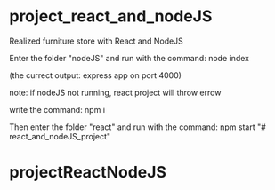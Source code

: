 # project_react_and_nodeJS

Realized furniture store with React and NodeJS

Enter the folder "nodeJS" and run with the command: 
node index

(the currect output: express app on port 4000)

note: if nodeJS not running, react project will throw errow

write the command: npm i

Then enter the folder "react" and run with the command: npm start
"# react_and_nodeJS_project" 
# projectReactNodeJS
